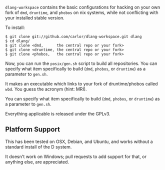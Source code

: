 
`dlang-workspace` contains the basic configurations for hacking on your own
fork of `dmd`, `druntime`, and `phobos` on nix systems, while not conflicting
with your installed stable version.

To install:
    
    $ git clone git://github.com/carlor/dlang-workspace.git dlang
    $ cd dlang/
    $ git clone <dmd,      the central repo or your fork>
    $ git clone <druntime, the central repo or your fork>
    $ git clone <phobos,   the central repo or your fork>

Now, you can run the `posix/gen.sh` script to build all repositories. You can
specify what item specifically to build (`dmd`, `phobos`, or `druntime`) as a
parameter to `gen.sh`.

It makes an executable which links to your fork of druntime/phobos called `wbd`.
You guess the acronym (hint: MRI).

You can specify what item specifically to build (`dmd`, `phobos`, or `druntime`)
as a parameter to `gen.sh`.

Everything applicable is released under the GPLv3.

Platform Support
----------------
This has been tested on OSX, Debian, and Ubuntu, and works without a standard
install of the D system.

It doesn't work on Windows; pull requests to add support for that, or anything
else, are appreciated.

